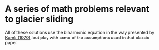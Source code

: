 # A series of math problems relevant to glacier sliding
All of these solutions use the biharmonic equation in the way presented by [Kamb (1970)](https://doi.org/10.1029/RG008i004p00673), but play with some of the assumptions used in that classic paper.
